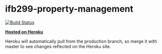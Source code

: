 # ifb299-property-management
[![Build Status](https://travis-ci.org/Tervel/ifb299-property-management.svg?branch=master)](https://travis-ci.org/Tervel/ifb299-property-management)

[**Hosted on Heroku**](https://dry-plains-2958.herokuapp.com)

Heroku will automatically pull from the production branch, so merge it with master to see changes reflected on the Heroku site.

